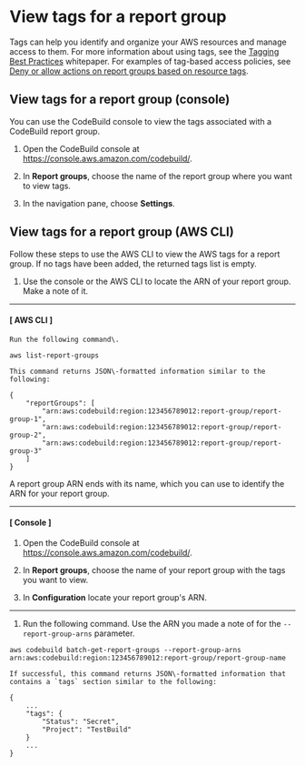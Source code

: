 # View tags for a report group<a name="how-to-tag-report-group-list"></a>

Tags can help you identify and organize your AWS resources and manage access to them\. For more information about using tags, see the [Tagging Best Practices](https://d1.awsstatic.com/whitepapers/aws-tagging-best-practices.pdf) whitepaper\. For examples of tag\-based access policies, see [Deny or allow actions on report groups based on resource tags](auth-and-access-control-using-tags.md#report-group-tag-policy-example)\.

## View tags for a report group \(console\)<a name="how-to-tag-report-group-list-console"></a>

You can use the CodeBuild console to view the tags associated with a CodeBuild report group\. 

1. Open the CodeBuild console at [https://console\.aws\.amazon\.com/codebuild/](https://console.aws.amazon.com/codebuild/)\.

1. In **Report groups**, choose the name of the report group where you want to view tags\.

1. In the navigation pane, choose **Settings**\.

## View tags for a report group \(AWS CLI\)<a name="how-to-tag-report-group-list-cli"></a>

Follow these steps to use the AWS CLI to view the AWS tags for a report group\. If no tags have been added, the returned tags list is empty\.

1.  Use the console or the AWS CLI to locate the ARN of your report group\. Make a note of it\. 

------
#### [ AWS CLI ]

    Run the following command\. 

   ```
   aws list-report-groups
   ```

    This command returns JSON\-formatted information similar to the following: 

   ```
   {
       "reportGroups": [
           "arn:aws:codebuild:region:123456789012:report-group/report-group-1",
           "arn:aws:codebuild:region:123456789012:report-group/report-group-2",
           "arn:aws:codebuild:region:123456789012:report-group/report-group-3"
       ]
   }
   ```

   A report group ARN ends with its name, which you can use to identify the ARN for your report group\.

------
#### [ Console ]

   1. Open the CodeBuild console at [https://console\.aws\.amazon\.com/codebuild/](https://console.aws.amazon.com/codebuild/)\.

   1. In **Report groups**, choose the name of your report group with the tags you want to view\.

   1.  In **Configuration** locate your report group's ARN\. 

------

1.  Run the following command\. Use the ARN you made a note of for the `--report-group-arns` parameter\. 

   ```
   aws codebuild batch-get-report-groups --report-group-arns arn:aws:codebuild:region:123456789012:report-group/report-group-name
   ```

    If successful, this command returns JSON\-formatted information that contains a `tags` section similar to the following: 

   ```
   {
       ...                        
       "tags": {
           "Status": "Secret",
           "Project": "TestBuild"
       }
       ...
   }
   ```